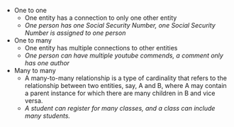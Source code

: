 - One to one
	- One entity has a connection to only one other entity
	- *One person has one Social Security Number, one Social Security Number is assigned to one person*
- One to many
	- One entity has multiple connections to other entities
	- *One person can have multiple youtube commends, a comment only has one author*
- Many to many
	- A many-to-many relationship is a type of cardinality that refers to the relationship between two entities, say, A and B, where A may contain a parent instance for which there are many children in B and vice versa.
	- *A student can register for many classes, and a class can include many students.*
 